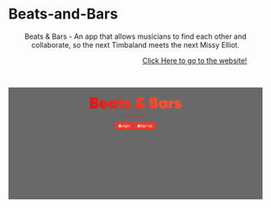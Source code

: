 # Beats-and-Bars


<p align="center">
  Beats & Bars - An app that allows musicians to find each other and collaborate, so the next Timbaland meets the next Missy Elliot.
</p>

&emsp;&emsp;&emsp;&emsp;&emsp;&emsp;&emsp;&emsp;&emsp;&emsp;&emsp;&emsp;&emsp;&emsp;&emsp;&emsp;&emsp;&emsp;&emsp;[Click Here to go to the website!]()

&emsp;
<p align="center">
<img src="https://github.com/KSandovalDev/Demo-Day-Beats-and-Bars/blob/main/public/assets/images/beatsbars.png" width="700">
</p>
